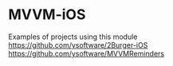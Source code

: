# MVVM-iOS

Examples of projects using this module
https://github.com/ysoftware/2Burger-iOS
https://github.com/ysoftware/MVVMReminders
